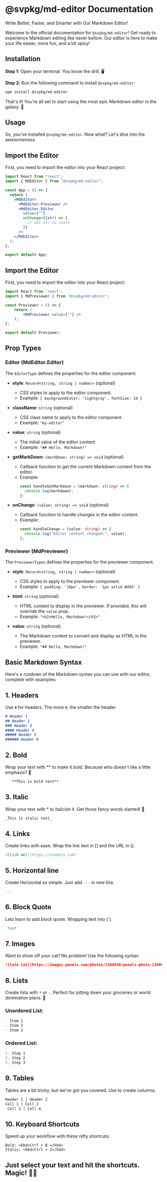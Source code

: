 # @svpkg/md-editor Documentation

Write Better, Faster, and Smarter with Our Markdown Editor!

Welcome to the official documentation for `@svpkg/md-editor`! Get ready to experience Markdown editing like never before. Our editor is here to make your life easier, more fun, and a bit spicy!

## Installation

**Step 1:** Open your terminal. You know the drill. 🖥️

**Step 2:** Run the following command to install `@svpkg/md-editor`:

```bash
npm install @svpkg/md-editor
```

That's it! You're all set to start using the most epic Markdown editor in the galaxy. 🌌

## Usage

So, you've installed `@svpkg/md-editor`. Now what? Let's dive into the awesomeness.

## Import the Editor

First, you need to import the editor into your React project:

```jsx
import React from "react";
import { MdEditor } from "@svpkg/md-editor";

const App = () => {
  return (
    <MdEditor>
      <MdEditor.Previewer />
      <MdEditor.Editor
        value={""}
        onChange={(str) => {
          // set str to state
        }}
      />
    </MdEditor>
  );
};

export default App;
```

## Import the Editor

First, you need to import the editor into your React project:

```jsx
import React from 'react';
import { MdPreviewer } from '@svpkg/md-editor';

const Previewer = () => {
    return (
        <MdPreviewer value={""} />
    );
};

export default Previewer;
```

## Prop Types

### Editor (MdEditor.Editor)

The `EditorType` defines the properties for the editor component.

- **style**: `Record<string, string | number>` (optional)

  - CSS styles to apply to the editor component.
  - Example: `{ backgroundColor: 'lightgray', fontSize: 14 }`

- **className**: `string` (optional)

  - CSS class name to apply to the editor component.
  - Example: `"my-editor"`

- **value**: `string` (optional)

  - The initial value of the editor content.
  - Example: `"## Hello, Markdown!"`

- **getMarkDown**: `(markDown: string) => void` (optional)

  - Callback function to get the current Markdown content from the editor.
  - Example:
    ```typescript
    const handleGetMarkdown = (markdown: string) => {
      console.log(markdown);
    };
    ```

- **onChange**: `(value: string) => void` (optional)
  - Callback function to handle changes in the editor content.
  - Example:
    ```typescript
    const handleChange = (value: string) => {
      console.log("Editor content changed:", value);
    };
    ```

### Previewer (MdPreviewer)

The `PreviewerTypes` defines the properties for the previewer component.

- **style**: `Record<string, string | number>` (optional)

  - CSS styles to apply to the previewer component.
  - Example: `{ padding: '10px', border: '1px solid #ddd' }`

- **html**: `string` (optional)

  - HTML content to display in the previewer. If provided, this will override the `value` prop.
  - Example: `"<h2>Hello, Markdown!</h2>"`

- **value**: `string` (optional)
  - The Markdown content to convert and display as HTML in the previewer.
  - Example: `"## Hello, Markdown!"`

## Basic Markdown Syntax

Here's a rundown of the Markdown syntax you can use with our editor, complete with examples:

## 1. Headers

Use `#` for headers. The more `#`, the smaller the header.

```markDown
# Header 1
## Header 2
### Header 3
#### Header 4
##### Header 5
###### Header 6
```

## 2. Bold

Wrap your text with \*\* to make it bold. Because who doesn't like a little emphasis? 💪

```markDown
   **This is bold text**
```

## 3. Italic

Wrap your text with \* to italicize it. Get those fancy words slanted! 🎨

```markdown
_This is italic text_
```

## 4. Links

Create links with ease. Wrap the link text in [] and the URL in ().

```markdown
[Click me!](https://example.com)
```

## 5. Horizontal line

Create Horizontal so simple. Just add `---` in new line.

```markdown
---
```

## 6. Block Quote

Lets learn to add block quote. Wrapping text into (`).

```markdown
`Text`
```

## 7. Images

Want to show off your cat? No problem! Use the following syntax:

```markdown
![Cute Cat](https://images.pexels.com/photos/1366630/pexels-photo-1366630.jpeg?auto=compress&cs=tinysrgb&w=600)
```

## 8. Lists

Create lists with `*` or `-`. Perfect for jotting down your groceries or world domination plans. 📝

### Unordered List:

```markdown
- Item 1
- Item 2
- Item 3
```

### Ordered List:

```markdown
1. Step 1
2. Step 2
3. Step 3
```

## 9. Tables

Tables are a bit tricky, but we've got you covered. Use to create columns.

```markdown
Header 1 | Header 2
Cell 1 | Cell 2  
 Cell 3 | Cell 4
```

## 10. Keyboard Shortcuts

Speed up your workflow with these nifty shortcuts:

```Short cut
Bold: <kbd>Ctrl + B </kbd>
Italic: <kbd>Ctrl + I</kbd>
```

## Just select your text and hit the shortcuts. Magic! 🎩✨
